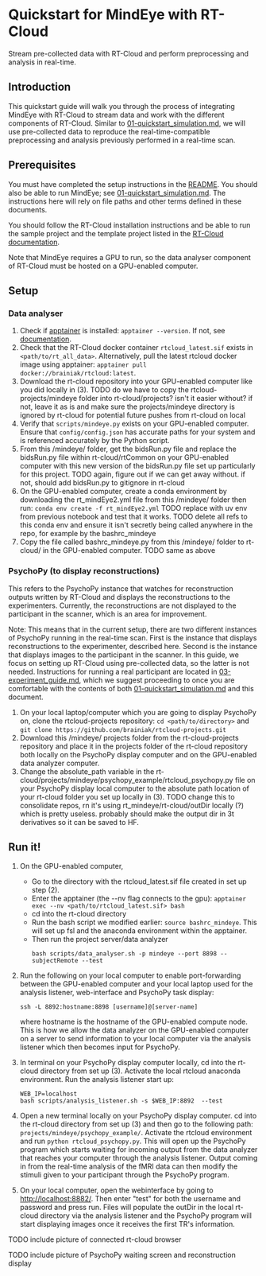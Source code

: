 # Quickstart for MindEye with RT-Cloud
Stream pre-collected data with RT-Cloud and perform preprocessing and analysis in real-time.

## Introduction
This quickstart guide will walk you through the process of integrating MindEye with RT-Cloud to stream data and work with the different components of RT-Cloud. Similar to [01-quickstart_simulation.md](01-quickstart_simulation.md), we will use pre-collected data to reproduce the real-time-compatible preprocessing and analysis previously performed in a real-time scan. 

## Prerequisites
You must have completed the setup instructions in the [README](../README.md). You should also be able to run MindEye; see [01-quickstart_simulation.md](01-quickstart_simulation.md). The instructions here will rely on file paths and other terms defined in these documents.

You should follow the RT-Cloud installation instructions and be able to run the sample project and the template project listed in the [RT-Cloud documentation](https://github.com/brainiak/rt-cloud/tree/master?tab=readme-ov-file#realtime-fmri-cloud-framework).

Note that MindEye requires a GPU to run, so the data analyser component of RT-Cloud must be hosted on a GPU-enabled computer. 

## Setup
### Data analyser
1. Check if [apptainer](https://apptainer.org/) is installed: `apptainer --version`. If not, see [documentation](https://apptainer.org/docs/user/main/quick_start.html).
2. Check that the RT-Cloud docker container `rtcloud_latest.sif` exists in `<path/to/rt_all_data>`. Alternatively, pull the latest rtcloud docker image using apptainer: `apptainer pull docker://brainiak/rtcloud:latest`. 
3. Download the rt-cloud repository into your GPU-enabled computer like you did locally in (3). TODO do we have to copy the rtcloud-projects/mindeye folder into rt-cloud/projects? isn't it easier without? if not, leave it as is and make sure the projects/mindeye directory is ignored by rt-cloud for potential future pushes from rt-cloud on local
4. Verify that `scripts/mindeye.py` exists on your GPU-enabled computer. Ensure that `config/config.json` has accurate paths for your system and is referenced accurately by the Python script.
5. From this /mindeye/ folder, get the bidsRun.py file and replace the bidsRun.py file within rt-cloud/rtCommon on your GPU-enabled computer with this new version of the bidsRun.py file set up particularly for this project. TODO again, figure out if we can get away without. if not, should add bidsRun.py to gitignore in rt-cloud
6. On the GPU-enabled computer, create a conda environment by downloading the rt_mindEye2.yml file from this /mindeye/ folder then run: ```conda env create -f rt_mindEye2.yml``` TODO replace with uv env from previous notebook and test that it works. TODO delete all refs to this conda env and ensure it isn't secretly being called anywhere in the repo, for example by the bashrc_mindeye
7. Copy the file called bashrc_mindeye.py from this /mindeye/ folder to rt-cloud/ in the GPU-enabled computer. TODO same as above

### PsychoPy (to display reconstructions)
This refers to the PsychoPy instance that watches for reconstruction outputs written by RT-Cloud and displays the reconstructions to the experimenters. Currently, the reconstructions are not displayed to the participant in the scanner, which is an area for improvement. 

Note: This means that in the current setup, there are two different instances of PsychoPy running in the real-time scan. First is the instance that displays reconstructions to the experimenter, described here. Second is the instance that displays images to the participant in the scanner. In this guide, we focus on setting up RT-Cloud using pre-collected data, so the latter is not needed. Instructions for running a real participant are located in [03-experiment_guide.md](03-experiment_guide.md), which we suggest proceeding to once you are comfortable with the contents of both [01-quickstart_simulation.md](01-quickstart_simulation.md) and this document.

1. On your local laptop/computer which you are going to display PsychoPy on, clone the rtcloud-projects repository: `cd <path/to/directory>` and `git clone https://github.com/brainiak/rtcloud-projects.git`
2. Download this /mindeye/ projects folder from the rt-cloud-projects repository and place it in the projects folder of the rt-cloud repository both locally on the PsychoPy display computer and on the GPU-enabled data analyzer computer.
3. Change the absolute_path variable in the rt-cloud/projects/mindeye/psychopy_example/rtcloud_psychopy.py file on your PsychoPy display local computer to the absolute path location of your rt-cloud folder you set up locally in (3). TODO change this to consolidate repos, rn it's using rt_mindeye/rt-cloud/outDir locally (?) which is pretty useless. probably should make the output dir in 3t derivatives so it can be saved to HF.

## Run it!
1) On the GPU-enabled computer,
   - Go to the directory with the rtcloud_latest.sif file created in set up step (2).
   - Enter the apptainer (the --nv flag connects to the gpu): `apptainer exec --nv <path/to/rtcloud_latest.sif> bash`
   - cd into the rt-cloud directory
   - Run the bash script we modified earlier: `source bashrc_mindeye`. This will set up fsl and the anaconda environment within the apptainer.
   - Then run the project server/data analyzer
     ```
     bash scripts/data_analyser.sh -p mindeye --port 8898 --subjectRemote --test
     ```
3) Run the following on your local computer to enable port-forwarding between the GPU-enabled computer and your local laptop
   used for the analysis listener, web-interface and PsychoPy task display:
   ```
   ssh -L 8892:hostname:8898 [username]@[server-name]
   ```
   where hostname is the hostname of the GPU-enabled compute node. This is how we allow the data analyzer on the GPU-enabled computer on a server to send information to your local computer via the analysis listener which then becomes input for PsychoPy.
4) In terminal on your PsychoPy display computer locally, cd into the rt-cloud directory from set up (3). Activate the local rtcloud anaconda environment. Run the analysis listener start up:
   ```
   WEB_IP=localhost
   bash scripts/analysis_listener.sh -s $WEB_IP:8892  --test
   ```

5) Open a new terminal locally on your PsychoPy display computer. cd into the rt-cloud directory from set up (3) and then go to the following path: ```projects/mindeye/psychopy_example/```. Activate the rtcloud environment and run ```python rtcloud_psychopy.py```. This will open up the PsychoPy program which starts waiting for incoming output from the data analyzer that reaches your computer through the analysis listener. Output coming in from the real-time analysis of the fMRI data can then modify the stimuli given to your participant through the PsychoPy program. 

6) On your local computer, open the webinterface by going to [http://localhost:8882/](http://localhost:8882/). Then enter "test" for both the username and password and press run. Files will populate the outDir in the local rt-cloud directory via the analysis listener and the PsychoPy program will start displaying images once it receives the first TR's information.

TODO include picture of connected rt-cloud browser

TODO include picture of PsychoPy waiting screen and reconstruction display
